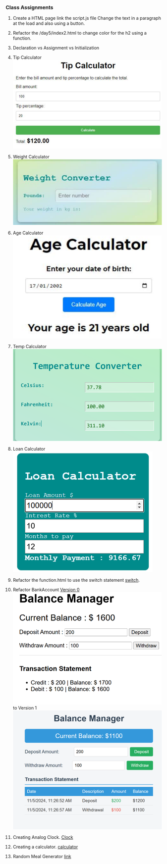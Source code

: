 ### Class Assignments
1. Create a HTML page link the script.js file 
Change the text in a paragraph at the load and also using a button.

2. Refactor the /day5/index2.html to change color for the h2 using a function.

3. Declaration vs Assignment vs Initialization 

4. Tip Calculator ![Tip Calculator](/assets/projects/tip-calculator.png)
5. Weight Calculator ![Weight Calculator](/assets/projects/weight-convertor.png)
6. Age Calculator ![Age Calculator](/assets/projects/age-calculator.png)
7. Temp Calculator ![Temp Calculator](/assets/projects/temp-convertor.png)

8. Loan Calculator ![Loan Calculator](/assets/projects/loan-calculator.png)

9. Refactor the function.html to use the switch statement [switch](https://www.w3schools.com/js/js_switch.asp).
10. Refactor BankAccount [Version 0](https://github.com/msadeedashraf/javascript-102024-am/tree/main/day12/BankAccount) ![V0](/assets/projects/Balance-Manager-V0.png) to Version 1 ![V1](/assets/projects/Balance-Manager-V1.png) 
11. Creating Analog Clock. [Clock](https://www.youtube.com/watch?v=Ki0XXrlKlHY&t=2s&ab_channel=WebDevSimplified)
12. Creating a calculator. [calculator](https://www.youtube.com/watch?v=j59qQ7YWLxw&t=2s&pp=ygUxY3JlYXRlIGEgY2FsY3VsYXRvciB1c2luZyBodG1sIGNzcyBhbmQgamF2YXNjcmlwdA%3D%3D)
13. Random Meal Generator [link](/day19/random_recipe_assignment/)

